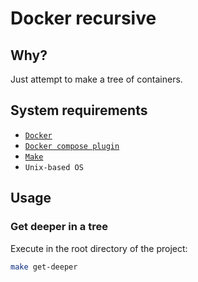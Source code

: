 # Docker recursive
## Why?
Just attempt to make a tree of containers.
## System requirements
- [`Docker`](https://docs.docker.com/engine/install/)
- [`Docker compose plugin`](https://docs.docker.com/compose/install/)
- [`Make`](https://www.gnu.org/software/make/)
- `Unix-based OS`
## Usage
### Get deeper in a tree
Execute in the root directory of the project:
```sh
make get-deeper
```
